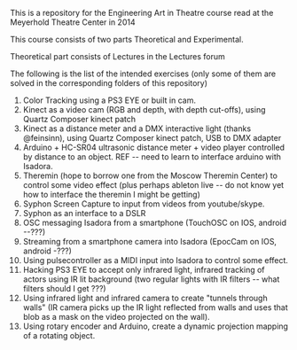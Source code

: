 This is a repository for the Engineering Art in Theatre course read at the Meyerhold Theatre Center in 2014

This course consists of two parts Theoretical and Experimental.

Theoretical part consists of Lectures in the Lectures forum

The following is the list of the intended exercises (only some of them are solved in the corresponding folders of this repository)

1. Color Tracking using a PS3 EYE or built in cam.
2. Kinect as a video cam (RGB and depth, with depth cut-offs), using Quartz Composer kinect patch
3. Kinect as a distance meter and a DMX interactive light (thanks @feinsinn), using Quartz Composer kinect patch, USB to DMX adapter
4. Arduino + HC-SR04 ultrasonic distance meter + video player controlled by distance to an object. REF -- need to learn to interface arduino with Isadora.
5. Theremin (hope to borrow one from the Moscow Theremin Center) to control some video effect (plus perhaps ableton live -- do not know yet how to interface the theremin I might be getting)
6. Syphon Screen Capture to input from videos from youtube/skype.
7. Syphon as an interface to a DSLR
8. OSC messaging Isadora from a smartphone (TouchOSC on IOS, android --???)
9. Streaming from a smartphone camera into Isadora (EpocCam on IOS, android -???)
10. Using pulsecontroller as a MIDI input into Isadora to control some effect.
11. Hacking PS3 EYE to accept only infrared light, infrared tracking of actors using IR lit background (two regular lights with IR filters -- what filters should I get ???)
12. Using infrared light and infrared camera to create "tunnels through walls" (IR camera picks up the IR light reflected from walls and uses that blob as a mask on the video projected on the wall).
13. Using rotary encoder and Arduino, create a dynamic projection mapping of a rotating object.